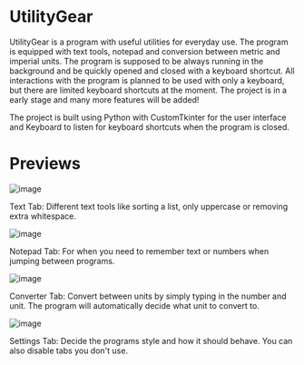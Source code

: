 # UtilityGear
UtilityGear is a program with useful utilities for everyday use. The program is equipped with text tools, notepad and conversion between metric and imperial units. The program is supposed to be always running in the background and be quickly opened and closed with a keyboard shortcut. All interactions with the program is planned to be used with only a keyboard, but there are limited keyboard shortcuts at the moment. The project is in a early stage and many more features will be added!

The project is built using Python with CustomTkinter for the user interface and Keyboard to listen for keyboard shortcuts when the program is closed. 



# Previews
![image](https://github.com/MN-Creator/UtilityGear/assets/68109830/ddd639f3-1dc0-4478-988f-86af548ab4a0)

Text Tab: Different text tools like sorting a list, only uppercase or removing extra whitespace.

![image](https://github.com/MN-Creator/UtilityGear/assets/68109830/a6a3e1a3-75e1-4d37-a937-45991780ae3c)

Notepad Tab: For when you need to remember text or numbers when jumping between programs.

![image](https://github.com/MN-Creator/UtilityGear/assets/68109830/d951a697-8fa6-4344-89b1-1deac550bbdd)

Converter Tab: Convert between units by simply typing in the number and unit. The program will automatically decide what unit to convert to.

![image](https://github.com/MN-Creator/UtilityGear/assets/68109830/39d73ce2-7cdb-417f-94f0-d93772b33432)

Settings Tab: Decide the programs style and how it should behave. You can also disable tabs you don't use.


